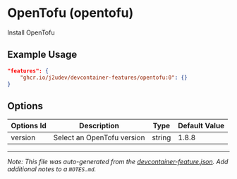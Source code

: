
# OpenTofu (opentofu)

Install OpenTofu

## Example Usage

```json
"features": {
    "ghcr.io/j2udev/devcontainer-features/opentofu:0": {}
}
```

## Options

| Options Id | Description | Type | Default Value |
|-----|-----|-----|-----|
| version | Select an OpenTofu version | string | 1.8.8 |



---

_Note: This file was auto-generated from the [devcontainer-feature.json](devcontainer-feature.json).  Add additional notes to a `NOTES.md`._
